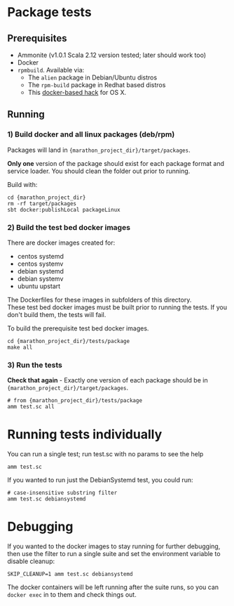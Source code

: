 # Package tests

## Prerequisites

- Ammonite (v1.0.1 Scala 2.12 version tested; later should work too)
- Docker
- `rpmbuild`. Available via:
  - The `alien` package in Debian/Ubuntu distros
  - The `rpm-build` package in Redhat based distros
  - This [docker-based hack](https://gist.github.com/timcharper/f1f821fad32fac6751ddc7ce7bceb189) for OS X.

## Running

### 1) Build docker and all linux packages (deb/rpm)

Packages will land in `{marathon_project_dir}/target/packages`.

**Only one** version of the package should exist for each package format and service loader. You should clean the folder out prior to running.

Build with:

```
cd {marathon_project_dir}
rm -rf target/packages
sbt docker:publishLocal packageLinux
```

### 2) Build the test bed docker images

There are docker images created for:

  * centos systemd
  * centos systemv
  * debian systemd
  * debian systemv
  * ubuntu upstart

The Dockerfiles for these images in subfolders of this directory.  
These test bed docker images must be built prior to running the tests. If you don't build them, the tests will fail.

To build the prerequisite test bed docker images.

```
cd {marathon_project_dir}/tests/package
make all
```

### 3) Run the tests

**Check that again** - Exactly one version of each package should be in `{marathon_project_dir}/target/packages`.

```
# from {marathon_project_dir}/tests/package
amm test.sc all
```

# Running tests individually

You can run a single test; run test.sc with no params to see the help

```
amm test.sc
```

If you wanted to run just the DebianSystemd test, you could run:

```
# case-insensitive substring filter
amm test.sc debiansystemd
```

# Debugging

If you wanted to the docker images to stay running for further debugging, then use the filter to run a single suite and set the environment variable to disable cleanup:

```
SKIP_CLEANUP=1 amm test.sc debiansystemd
```

The docker containers will be left running after the suite runs, so you can `docker exec` in to them and check things out.
